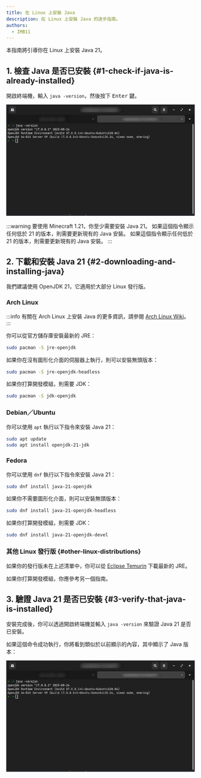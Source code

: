 ```yaml
---
title: 在 Linux 上安裝 Java
description: 在 Linux 上安裝 Java 的逐步指南。
authors:
  - IMB11
---
```


本指南將引導你在 Linux 上安裝 Java 21。

## 1. 檢查 Java 是否已安裝 {#1-check-if-java-is-already-installed}

開啟終端機，輸入 `java -version`，然後按下 <kbd>Enter</kbd> 鍵。

![終端機中輸入了「java -version」](/assets/players/installing-java/linux-java-version.png)

:::warning
要使用 Minecraft 1.21，你至少需要安裝 Java 21。 如果這個指令顯示任何低於 21 的版本，則需要更新現有的 Java 安裝。 如果這個指令顯示任何低於 21 的版本，則需要更新現有的 Java 安裝。
:::

## 2. 下載和安裝 Java 21 {#2-downloading-and-installing-java}

我們建議使用 OpenJDK 21，它適用於大部分 Linux 發行版。

### Arch Linux

:::info
有關在 Arch Linux 上安裝 Java 的更多資訊，請參閱 [Arch Linux Wiki](https://wiki.archlinuxcn.org/wiki/Java)。
:::

你可以從官方儲存庫安裝最新的 JRE：

```sh
sudo pacman -S jre-openjdk
```

如果你在沒有圖形化介面的伺服器上執行，則可以安裝無頭版本：

```sh
sudo pacman -S jre-openjdk-headless
```

如果你打算開發模組，則需要 JDK：

```sh
sudo pacman -S jdk-openjdk
```

### Debian／Ubuntu

你可以使用 `apt` 執行以下指令來安裝 Java 21：

```sh
sudo apt update
sudo apt install openjdk-21-jdk
```

### Fedora

你可以使用 `dnf` 執行以下指令來安裝 Java 21：

```sh
sudo dnf install java-21-openjdk
```

如果你不需要圖形化介面，則可以安裝無頭版本：

```sh
sudo dnf install java-21-openjdk-headless
```

如果你打算開發模組，則需要 JDK：

```sh
sudo dnf install java-21-openjdk-devel
```

### 其他 Linux 發行版 {#other-linux-distributions}

如果你的發行版未在上述清單中，你可以從 [Eclipse Temurin](https://adoptium.net/temurin/) 下載最新的 JRE。

如果你打算開發模組，你應參考另一個指南。

## 3. 驗證 Java 21 是否已安裝 {#3-verify-that-java-is-installed}

安裝完成後，你可以透過開啟終端機並輸入 `java -version` 來驗證 Java 21 是否已安裝。

如果這個命令成功執行，你將看到類似於以前顯示的內容，其中顯示了 Java 版本：

![終端機中輸入了「java -version」](/assets/players/installing-java/linux-java-version.png)
